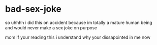 # bad-sex-joke

so uhhhh i did this on accident because im totally a mature human being and would never make a sex joke on purpose

mom if your reading this i understand why your dissapointed in me now
